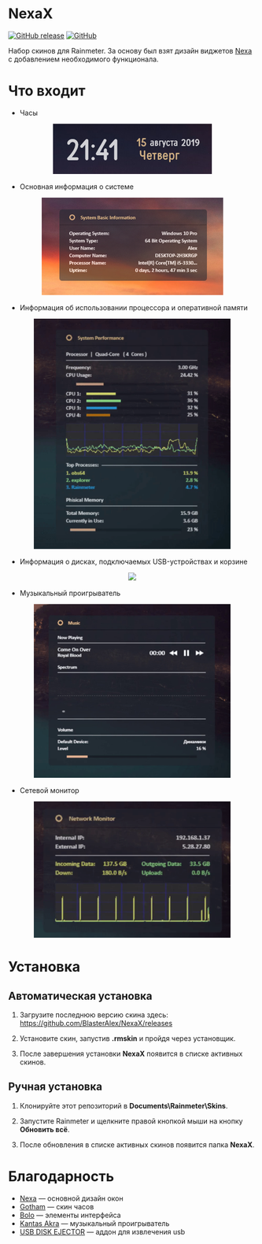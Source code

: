 # NexaX

[![GitHub release](https://img.shields.io/github/release/BlasterAlex/NexaX?color=green)](https://github.com/BlasterAlex/NexaX/releases/latest) [![GitHub](https://img.shields.io/github/license/BlasterAlex/NexaX?color=blue)](https://github.com/BlasterAlex/NexaX/blob/master/LICENSE.md)

Набор скинов для Rainmeter. За основу был взят дизайн виджетов [Nexa](https://7themes.su/news/nexa/2017-07-02-1282) с добавлением необходимого функционала.

# Что входит
- Часы

<p align="center">
  <img src="./@Resources/preview/clock.png"/>
</p>
  
- Основная информация о системе

<p align="center">
  <img src="./@Resources/preview/system.png"/>
</p>
 
- Информация об использовании процессора и оперативной памяти

<p align="center">
  <img src="./@Resources/preview/resources.gif" width="400"/>
</p>

- Информация о дисках, подключаемых USB-устройствах и корзине

<p align="center">
  <img src="./@Resources/preview/drive.gif" width="400"/>
</p>

- Музыкальный проигрыватель

<p align="center">
  <img src="./@Resources/preview/music.gif" width="400"/>
</p>

- Сетевой монитор

<p align="center">
  <img src="./@Resources/preview/network.gif" width="400"/>
</p>

# Установка
## Автоматическая установка
1. Загрузите последнюю версию скина здесь: https://github.com/BlasterAlex/NexaX/releases

2. Установите скин, запустив **.rmskin** и пройдя через установщик.

3. После завершения установки **NexaX** появится в списке активных скинов.

## Ручная установка
1. Клонируйте этот репозиторий в **Documents\Rainmeter\Skins**.

2. Запустите Rainmeter и щелкните правой кнопкой мыши на кнопку **Обновить всё**.

3. После обновления в списке активных скинов появится папка **NexaX**.

# Благодарность
- [Nexa](https://7themes.su/news/nexa/2017-07-02-1282) — основной дизайн окон
- [Gotham](https://7themes.su/news/gotham_for_rainmetter/2016-04-21-1174) — скин часов
- [Bolo](https://7themes.su/news/bolo_monitoring_sistemy/2012-09-09-415) — элементы интерфейса
- [Kantas Akra](https://visualskins.com/skin/kantas-akra) — музыкальный проигрыватель
- [USB DISK EJECTOR](https://quickandeasysoftware.net/software/usb-disk-ejector) — аддон для извлечения usb